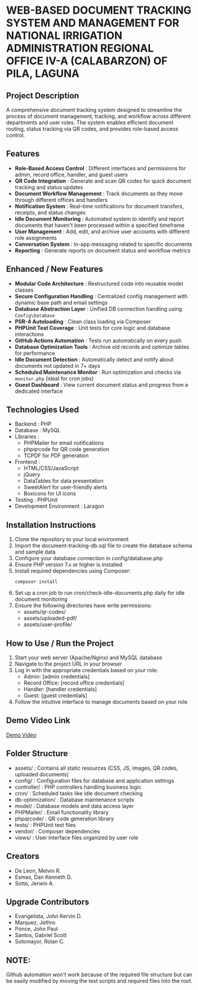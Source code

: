 # WEB-BASED DOCUMENT TRACKING SYSTEM AND MANAGEMENT FOR NATIONAL IRRIGATION ADMINISTRATION REGIONAL OFFICE IV-A (CALABARZON) OF PILA, LAGUNA
## Project Description
A comprehensive document tracking system designed to streamline the process of document management, tracking, and workflow across different departments and user roles. The system enables efficient document routing, status tracking via QR codes, and provides role-based access control.

## Features

- **Role-Based Access Control** : Different interfaces and permissions for admin, record office, handler, and guest users
- **QR Code Integration** : Generate and scan QR codes for quick document tracking and status updates
- **Document Workflow Management** : Track documents as they move through different offices and handlers
- **Notification System** : Real-time notifications for document transfers, receipts, and status changes
- **Idle Document Monitoring** : Automated system to identify and report documents that haven't been processed within a specified timeframe
- **User Management** : Add, edit, and archive user accounts with different role assignments
- **Conversation System** : In-app messaging related to specific documents
- **Reporting** : Generate reports on document status and workflow metrics

## Enhanced / New Features

- **Modular Code Architecture** : Restructured code into reusable model classes 
- **Secure Configuration Handling** : Centralized config management with dynamic base path and email settings
- **Database Abstraction Layer** : Unified DB connection handling using `Config\Database`
- **PSR-4 Autoloading** : Clean class loading via Composer
- **PHPUnit Test Coverage** : Unit tests for core logic and database interactions
- **GitHub Actions Automation** : Tests run automatically on every push
- **Database Optimization Tools** : Archive old records and optimize tables for performance
- **Idle Document Detection** : Automatically detect and notify about documents not updated in 7+ days
- **Scheduled Maintenance Monitor** : Run optimization and checks via `monitor.php` (ideal for cron jobs)
- **Guest Dashboard** : View current document status and progress from a dedicated interface

## Technologies Used
- Backend : PHP
- Database : MySQL
- Libraries :
  - PHPMailer for email notifications
  - phpqrcode for QR code generation
  - TCPDF for PDF generation
- Frontend :
  - HTML/CSS/JavaScript
  - jQuery
  - DataTables for data presentation
  - SweetAlert for user-friendly alerts
  - Boxicons for UI icons
- Testing : PHPUnit
- Development Environment : Laragon
## Installation Instructions
1. Clone the repository to your local environment
2. Import the document-tracking-db.sql file to create the database schema and sample data
3. Configure your database connection in config/database.php
4. Ensure PHP version 7.x or higher is installed
5. Install required dependencies using Composer:
   ```
   composer install
   ```
6. Set up a cron job to run cron/check-idle-documents.php daily for idle document monitoring
7. Ensure the following directories have write permissions:
   - assets/qr-codes/
   - assets/uploaded-pdf/
   - assets/user-profile/
## How to Use / Run the Project
1. Start your web server (Apache/Nginx) and MySQL database
2. Navigate to the project URL in your browser
3. Log in with the appropriate credentials based on your role:
   - Admin: [admin credentials]
   - Record Office: [record office credentials]
   - Handler: [handler credentials]
   - Guest: [guest credentials]
4. Follow the intuitive interface to manage documents based on your role
## Demo Video Link

[Demo Video](https://drive.google.com/file/d/1zN2t-6JoFvrbQN35jUo8qgS45Im46LtX/view?usp=drive_link)

## Folder Structure
- assets/ : Contains all static resources (CSS, JS, images, QR codes, uploaded documents)
- config/ : Configuration files for database and application settings
- controller/ : PHP controllers handling business logic
- cron/ : Scheduled tasks like idle document checking
- db-optimization/ : Database maintenance scripts
- model/ : Database models and data access layer
- PHPMailer/ : Email functionality library
- phpqrcode/ : QR code generation library
- tests/ : PHPUnit test files
- vendor/ : Composer dependencies
- views/ : User interface files organized by user role

## Creators
- De Leon, Melvin R.
- Esmas, Dan Kenneth D.
- Sotto, Jerwin A.

## Upgrade Contributors
- Evangelista, John Kervin D.
- Marquez, Jethro
- Ponce, John Paul
- Santos, Gabriel Scott
- Sotomayor, Rolan C.

## NOTE:
Github automation won't work because of the required file structure but can be easily modified by moving the test scripts and required files into the root.